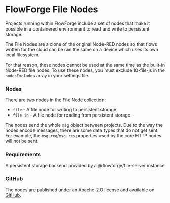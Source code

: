 # FlowForge File Nodes

Projects running within FlowForge include a set of nodes that make it possible
in a containered environment to read and write to persistent storage.

The File Nodes are a clone of the original Node-RED nodes so that flows written
for the cloud can be ran the same on a device which uses its own local filesystem.

For that reason, these nodes cannot be used at the same time as the built-in 
Node-RED file nodes. To use these nodes, you must exclude 10-file-js in the 
`nodesExcludes` array in your settings file.


### Nodes

There are two nodes in the File Node collection:

- `file` - A file node for writing to persistent storage
- `file in` - A file node for reading from persistent storage

The nodes send the whole `msg` object between projects. Due to the way the nodes
encode messages, there are some data types that do not get sent. For example,
the `msg.req`/`msg.res` properties used by the core HTTP nodes will not be sent.


### Requirements

A persistent storage backend provided by a @flowforge/file-server instance


### GitHub

The nodes are published under an Apache-2.0 license and available on [GitHub](https://github.com/flowforge/flowforge-nr-file-nodes).
